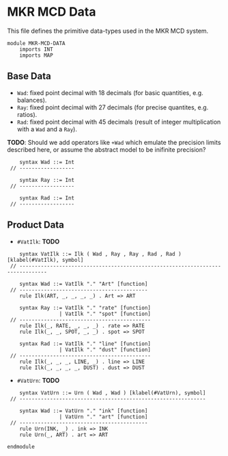 MKR MCD Data
============

This file defines the primitive data-types used in the MKR MCD system.

```k
module MKR-MCD-DATA
    imports INT
    imports MAP
```

Base Data
---------

-   `Wad`: fixed point decimal with 18 decimals (for basic quantities, e.g. balances).
-   `Ray`: fixed point decimal with 27 decimals (for precise quantites, e.g. ratios).
-   `Rad`: fixed point decimal with 45 decimals (result of integer multiplication with a `Wad` and a `Ray`).

**TODO**: Should we add operators like `+Wad` which emulate the precision limits described here, or assume the abstract model to be inifinite precision?

```k
    syntax Wad ::= Int
 // ------------------

    syntax Ray ::= Int
 // ------------------

    syntax Rad ::= Int
 // ------------------
```

Product Data
------------

-   `#VatIlk`: **TODO**

```k
    syntax VatIlk ::= Ilk ( Wad , Ray , Ray , Rad , Rad ) [klabel(#VatIlk), symbol]
 // -------------------------------------------------------------------------------

    syntax Wad ::= VatIlk "." "Art" [function]
 // ------------------------------------------
    rule Ilk(ART, _, _, _, _) . Art => ART

    syntax Ray ::= VatIlk "." "rate" [function]
                 | VatIlk "." "spot" [function]
 // -------------------------------------------
    rule Ilk(_, RATE, _, _, _) . rate => RATE
    rule Ilk(_, _, SPOT, _, _) . spot => SPOT

    syntax Rad ::= VatIlk "." "line" [function]
                 | VatIlk "." "dust" [function]
 // -------------------------------------------
    rule Ilk(_, _, _, LINE, _) . line => LINE
    rule Ilk(_, _, _, _, DUST) . dust => DUST
```

-   `#VatUrn`: **TODO**

```k
    syntax VatUrn ::= Urn ( Wad , Wad ) [klabel(#VatUrn), symbol]
 // -------------------------------------------------------------

    syntax Wad ::= VatUrn "." "ink" [function]
                 | VatUrn "." "art" [function]
 // ------------------------------------------
    rule Urn(INK, _) . ink => INK
    rule Urn(_, ART) . art => ART
```

```k
endmodule
```
